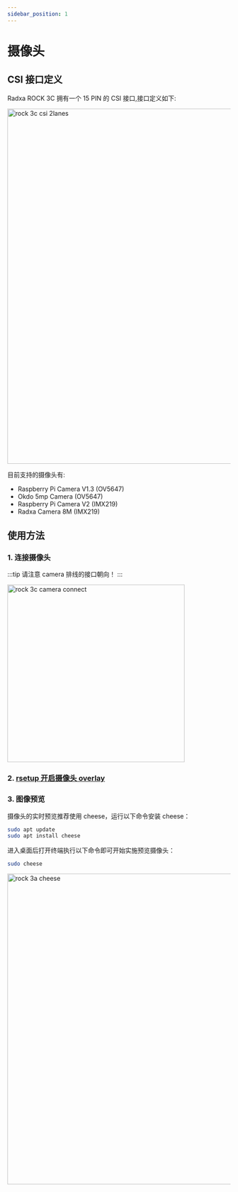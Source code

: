 ```yaml
---
sidebar_position: 1
---
```


# 摄像头

## CSI 接口定义

Radxa ROCK 3C 拥有一个 15 PIN 的 CSI 接口,接口定义如下:

<img src="../../../img/rock3/3c/rock3c-camera-pin.webp" width = "800" alt="rock 3c csi 2lanes"/>

目前支持的摄像头有:

- Raspberry Pi Camera V1.3 (OV5647)
- Okdo 5mp Camera (OV5647)
- Raspberry Pi Camera V2 (IMX219)
- Radxa Camera 8M (IMX219)

## 使用方法

### 1. 连接摄像头

:::tip
请注意 camera 排线的接口朝向！
:::

<img src="../../../img/rock3/3c/rock3c-camera-connect.webp" width = "400" alt="rock 3c camera connect"/>

### 2. [rsetup 开启摄像头 overlay](../os-config/rsetup)

### 3. 图像预览

摄像头的实时预览推荐使用 cheese，运行以下命令安装 cheese：

```bash
sudo apt update
sudo apt install cheese
```

进入桌面后打开终端执行以下命令即可开始实施预览摄像头：

```bash
sudo cheese
```

<img src="../../../img/rock3/3a/rock3a-cheese.webp" width = "700" alt="rock 3a cheese" />
